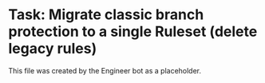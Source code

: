# Task: Migrate classic branch protection to a single Ruleset (delete legacy rules)
This file was created by the Engineer bot as a placeholder.
